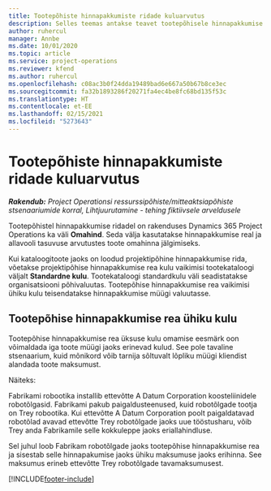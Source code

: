 ```yaml
---
title: Tootepõhiste hinnapakkumiste ridade kuluarvutus
description: Selles teemas antakse teavet tootepõhisele hinnapakkumise reale omahinna rakendamise kohta.
author: ruhercul
manager: Annbe
ms.date: 10/01/2020
ms.topic: article
ms.service: project-operations
ms.reviewer: kfend
ms.author: ruhercul
ms.openlocfilehash: c08ac3b0f24dda19489bad6e667a50b67b8ce3ec
ms.sourcegitcommit: fa32b1893286f20271fa4ec4be8fc68bd135f53c
ms.translationtype: HT
ms.contentlocale: et-EE
ms.lasthandoff: 02/15/2021
ms.locfileid: "5273643"
---
```

# <a name="costing-product-based-quote-lines"></a>Tootepõhiste hinnapakkumiste ridade kuluarvutus

_**Rakendub:** Project Operationsi ressurssipõhiste/mitteaktsiapõhiste stsenaariumide korral,  Lihtjuurutamine - tehing fiktiivsele arveldusele_


Tootepõhistel hinnapakkumise ridadel on rakenduses Dynamics 365 Project Operations ka väli **Omahind**. Seda välja kasutatakse hinnapakkumise real ja allavooli tasuvuse arvutustes toote omahinna jälgimiseks.

Kui kataloogitoote jaoks on loodud projektipõhine hinnapakkumise rida, võetakse projektipõhise hinnapakkumise rea kulu vaikimisi tootekataloogi väljalt **Standardne kulu**. Tootekataloogi standardkulu väli seadistatakse organisatsiooni põhivaluutas. Tootepõhise hinnapakkumise rea vaikimisi ühiku kulu teisendatakse hinnapakkumise müügi valuutasse.

## <a name="unit-cost-on-a-product-based-quote-line"></a>Tootepõhise hinnapakkumise rea ühiku kulu

Tootepõhise hinnapakkumise rea üksuse kulu omamise eesmärk oon võimaldada iga toote müügi jaoks erinevad kulud. See pole tavaline stsenaarium, kuid mõnikord võib tarnija sõltuvalt lõpliku müügi kliendist alandada toote maksumust.

Näiteks:

Fabrikami robootika installib ettevõtte A Datum Corporation koosteliinidele robotõlgasid. Fabrikami pakub paigaldusteenused, kuid robotõlgade tootja on Trey robootika. Kui ettevõtte A Datum Corporation poolt paigaldatavad robotõlad avavad ettevõtte Trey robotõlgade jaoks uue tööstusharu, võib Trey anda Fabrikamile selle kokkuleppe jaoks eriallahindluse.

Sel juhul loob Fabrikam robotõlgade jaoks tootepõhise hinnapakkumise rea ja sisestab selle hinnapakumise jaoks ühiku maksumuse jaoks erihinna. See maksumus erineb ettevõtte Trey robotõlgade tavamaksumusest.


[!INCLUDE[footer-include](../../includes/footer-banner.md)]